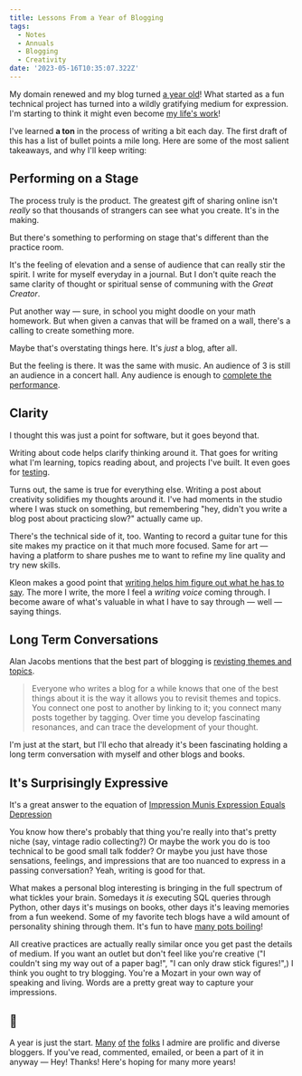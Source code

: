 ```yaml
---
title: Lessons From a Year of Blogging
tags:
  - Notes
  - Annuals
  - Blogging
  - Creativity
date: '2023-05-16T10:35:07.322Z'
---
```


My domain renewed and my blog turned [a year old](/compg)! What started as a fun technical project has turned into a wildly gratifying medium for expression. I'm starting to think it might even become [my life's work](https://austinkleon.com/2020/09/09/15-years-of-blogging-and-3-reasons-to-keep-going/)!

I've learned **a ton** in the process of writing a bit each day. The first draft of this has a list of bullet points a mile long. Here are some of the most salient takeaways, and why I'll keep writing:

## Performing on a Stage

The process truly is the product. The greatest gift of sharing online isn't _really_ so that thousands of strangers can see what you create. It's in the making.

But there's something to performing on stage that's different than the practice room.

It's the feeling of elevation and a sense of audience that can really stir the spirit. I write for myself everyday in a journal. But I don't quite reach the same clarity of thought or spiritual sense of communing with the _Great Creator_.

Put another way — sure, in school you might doodle on your math homework. But when given a canvas that will be framed on a wall, there's a calling to create something more.

Maybe that's overstating things here. It's _just_ a blog, after all.

But the feeling is there. It was the same with music. An audience of 3 is still an audience in a concert hall. Any audience is enough to [complete the performance](/stanchfield).

## Clarity

I thought this was just a point for software, but it goes beyond that.

Writing about code helps clarify thinking around it. That goes for writing what I'm learning, topics reading about, and projects I've built. It even goes for [testing](https://www.chrisdpadilla.com/testingandwriting).

Turns out, the same is true for everything else. Writing a post about creativity solidifies my thoughts around it. I've had moments in the studio where I was stuck on something, but remembering "hey, didn't you write a blog post about practicing slow?" actually came up.

There's the technical side of it, too. Wanting to record a guitar tune for this site makes my practice on it that much more focused. Same for art — having a platform to share pushes me to want to refine my line quality and try new skills.

Kleon makes a good point that [writing helps him figure out what he has to say](https://austinkleon.com/2020/09/09/15-years-of-blogging-and-3-reasons-to-keep-going/). The more I write, the more I feel a _writing voice_ coming through. I become aware of what's valuable in what I have to say through — well — saying things.

## Long Term Conversations

Alan Jacobs mentions that the best part of blogging is [revisting themes and topics](https://blog.ayjay.org/on-blogging/).

> Everyone who writes a blog for a while knows that one of the best things about it is the way it allows you to revisit themes and topics. You connect one post to another by linking to it; you connect many posts together by tagging. Over time you develop fascinating resonances, and can trace the development of your thought.

I'm just at the start, but I'll echo that already it's been fascinating holding a long term conversation with myself and other blogs and books.

## It's Surprisingly Expressive

It's a great answer to the equation of [Impression Munis Expression Equals Depression](/impressionminusexpression)

You know how there's probably that thing you're really into that's pretty niche (say, vintage radio collecting?) Or maybe the work you do is too technical to be good small talk fodder? Or maybe you just have those sensations, feelings, and impressions that are too nuanced to express in a passing conversation? Yeah, writing is good for that.

What makes a personal blog interesting is bringing in the full spectrum of what tickles your brain. Somedays it _is_ executing SQL queries through Python, other days it's musings on books, other days it's leaving memories from a fun weekend. Some of my favorite tech blogs have a wild amount of personality shining through them. It's fun to have [many pots boiling](/manypotsboiling)!

All creative practices are actually really similar once you get past the details of medium. If you want an outlet but don't feel like you're creative ("I couldn't sing my way out of a paper bag!", "I can only draw stick figures!",) I think you ought to try blogging. You're a Mozart in your own way of speaking and living. Words are a pretty great way to capture your impressions.

## 👋

A year is just the start. [Many](https://chriscoyier.net/) [of](https://austinkleon.com/) [the](https://twitter.com/everydaylouie?ref_src=twsrc%5Egoogle%7Ctwcamp%5Eserp%7Ctwgr%5Eauthor) [folks](https://sive.rs/) I admire are prolific and diverse bloggers. If you've read, commented, emailed, or been a part of it in anyway — Hey! Thanks! Here's hoping for many more years!

